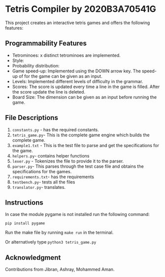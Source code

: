 # Tetris Compiler by 2020B3A70541G

This project creates an interactive tetris games and offers the following features:

## Programmability Features

- Tetrominoes: x distinct tetrominoes are implemented.
- Style:
- Probability distribution:
- Game speed-up: Implemented using the DOWN arrow key. The speed-up of for the game can be given as an input.
- Levels: Implemented different levels of difficulty in the grammar.
- Scores: The score is updated every time a line in the game is filled. After the score update the line is deleted.
- Board Size: The dimension can be given as an input before running the game.

## File Descriptions

1. `constants.py` - has the required constants.
2. `tetris_game.py`- This is the complete game engine which builds the complete game.
3. `example1.txt` - This is the test file to parse and get the specifications for the game.
4. `helpers.py`- contains helper functions
5. `lexer.py` - Tokenizes the file to provide it to the parser.
6. `parser.py`- This parses through the test case file and obtains the specifications for the games.
7. `requirements.txt`- has the requirements
8. `testbench.py`- tests all the files
9. `translator.py`- translates.

## Instructions

In case the module pygame is not installed run the following command:

`pip install pygame`

Run the make file by running `make run` in the terminal.

Or alternatively type `python3 tetris_game.py`

## Acknowledgment

Contributions from Jibran, Ashray, Mohammed Aman.